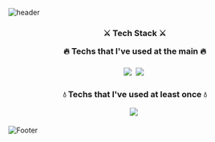 ![header](https://capsule-render.vercel.app/api?type=slice&color=auto&customColorList=3&height=300&section=header&text=Welcome%20YeLin's%20Github&fontSize=50&fontColor=663300&animation=fadeIn)

<h3 align="center">  ⚔ Tech Stack ⚔ 

  <p align="center"> 🔥 Techs that I've used at the main 🔥 </p>

</h3>
  
<h3 align="center"> 
<img src="https://img.shields.io/badge/Python-3766AB?style=flat-square&logo=Python&logoColor=white"/></a>&nbsp 
<img src="https://img.shields.io/badge/R-276DC3?style=flat-square&logo=R&logoColor=white"/></a>&nbsp 
</h3>

<h3 align="center"> 
<p align="center"> 💧 Techs that I've used at least once 💧 </p>
<img src="https://img.shields.io/badge/C++-00599C?style=flat-square&logo=C%2B%2B&logoColor=white"/></a>&nbsp 
</h3>

![Footer](https://capsule-render.vercel.app/api?type=waving&color=auto&customColorList=3&height=300&section=footer)

